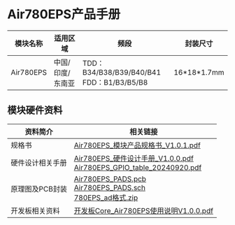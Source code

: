 # Air780EPS产品手册

| 模块名称  | 适用区域         | 频段                                             | 封装尺寸      |
| --------- | ---------------- | ------------------------------------------------ | ------------- |
| Air780EPS | 中国/印度/东南亚 | TDD：B34/B38/B39/B40/B41 <br /> FDD：B1/B3/B5/B8 | 16\*18\*1.7mm |

## 模块硬件资料

| 资料简介         | 相关链接                                                     |
| ---------------- | ------------------------------------------------------------ |
| 规格书           | [Air780EPS_模块产品规格书_V1.0.1.pdf](https://cdn.openluat-luatcommunity.openluat.com/attachment/20240814171557653_Air780EPS_模块产品规格书_V1.0.1.pdf) |
| 硬件设计相关手册 | [Air780EPS_硬件设计手册_V1.0.0.pdf](https://cdn.openluat-luatcommunity.openluat.com/attachment/20240719102529977_Air780EPS_硬件设计手册_V1.0.0.pdf)<br />  [Air780EPS_GPIO_table_20240920.pdf](https://cdn.openluat-luatcommunity.openluat.com/attachment/20240920181658330_Air780EP&Air780EPS_GPIO_table_20240920.pdf) |
| 原理图及PCB封装  | [Air780EPS_PADS.pcb](https://cdn.openluat-luatcommunity.openluat.com/attachment/20240304174515360_Air780EP_PADS.pcb)<br />[Air780EPS_PADS.sch](https://cdn.openluat-luatcommunity.openluat.com/attachment/20240304174548538_Air780EP_PADS.sch)<br />[780EPS_ad格式.zip](https://cdn.openluat-luatcommunity.openluat.com/attachment/20240424170844720_780ep_ad格式.zip) |
| 开发板相关资料   | [开发板Core_Air780EPS使用说明V1.0.0.pdf](https://cdn.openluat-luatcommunity.openluat.com/attachment/20240819094210124_开发板Core_Air780EPS使用说明V1.0.0.pdf) |
